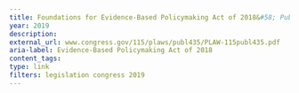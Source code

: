 ```yaml
---
title: Foundations for Evidence-Based Policymaking Act of 2018&#58; Public Law 115-435, H.R. 4174, 2018 
year: 2019
description: 
external_url: www.congress.gov/115/plaws/publ435/PLAW-115publ435.pdf
aria-label: Evidence-Based Policymaking Act of 2018
content_tags:
type: link
filters: legislation congress 2019 
---
```

